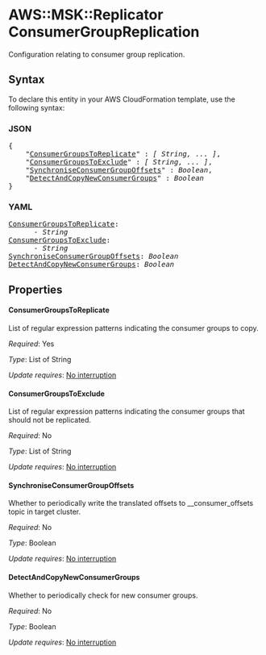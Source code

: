# AWS::MSK::Replicator ConsumerGroupReplication

Configuration relating to consumer group replication.

## Syntax

To declare this entity in your AWS CloudFormation template, use the following syntax:

### JSON

<pre>
{
    "<a href="#consumergroupstoreplicate" title="ConsumerGroupsToReplicate">ConsumerGroupsToReplicate</a>" : <i>[ String, ... ]</i>,
    "<a href="#consumergroupstoexclude" title="ConsumerGroupsToExclude">ConsumerGroupsToExclude</a>" : <i>[ String, ... ]</i>,
    "<a href="#synchroniseconsumergroupoffsets" title="SynchroniseConsumerGroupOffsets">SynchroniseConsumerGroupOffsets</a>" : <i>Boolean</i>,
    "<a href="#detectandcopynewconsumergroups" title="DetectAndCopyNewConsumerGroups">DetectAndCopyNewConsumerGroups</a>" : <i>Boolean</i>
}
</pre>

### YAML

<pre>
<a href="#consumergroupstoreplicate" title="ConsumerGroupsToReplicate">ConsumerGroupsToReplicate</a>: <i>
      - String</i>
<a href="#consumergroupstoexclude" title="ConsumerGroupsToExclude">ConsumerGroupsToExclude</a>: <i>
      - String</i>
<a href="#synchroniseconsumergroupoffsets" title="SynchroniseConsumerGroupOffsets">SynchroniseConsumerGroupOffsets</a>: <i>Boolean</i>
<a href="#detectandcopynewconsumergroups" title="DetectAndCopyNewConsumerGroups">DetectAndCopyNewConsumerGroups</a>: <i>Boolean</i>
</pre>

## Properties

#### ConsumerGroupsToReplicate

List of regular expression patterns indicating the consumer groups to copy.

_Required_: Yes

_Type_: List of String

_Update requires_: [No interruption](https://docs.aws.amazon.com/AWSCloudFormation/latest/UserGuide/using-cfn-updating-stacks-update-behaviors.html#update-no-interrupt)

#### ConsumerGroupsToExclude

List of regular expression patterns indicating the consumer groups that should not be replicated.

_Required_: No

_Type_: List of String

_Update requires_: [No interruption](https://docs.aws.amazon.com/AWSCloudFormation/latest/UserGuide/using-cfn-updating-stacks-update-behaviors.html#update-no-interrupt)

#### SynchroniseConsumerGroupOffsets

Whether to periodically write the translated offsets to __consumer_offsets topic in target cluster.

_Required_: No

_Type_: Boolean

_Update requires_: [No interruption](https://docs.aws.amazon.com/AWSCloudFormation/latest/UserGuide/using-cfn-updating-stacks-update-behaviors.html#update-no-interrupt)

#### DetectAndCopyNewConsumerGroups

Whether to periodically check for new consumer groups.

_Required_: No

_Type_: Boolean

_Update requires_: [No interruption](https://docs.aws.amazon.com/AWSCloudFormation/latest/UserGuide/using-cfn-updating-stacks-update-behaviors.html#update-no-interrupt)

